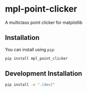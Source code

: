 # mpl-point-clicker

A multiclass point clicker for matplotlib

## Installation

You can install using `pip`:

```bash
pip install mpl_point_clicker
```

## Development Installation


```bash
pip install -e ".[dev]"
```

